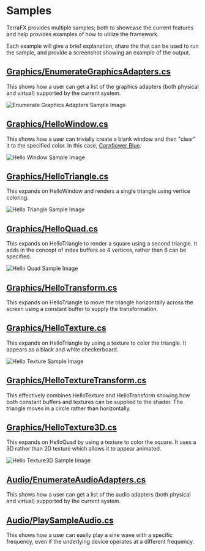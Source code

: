 # Samples

TerraFX provides multiple samples; both to showcase the current features and help provides examples of how to utilize the framework.

Each example will give a brief explanation, share the that can be used to run the sample, and provide a screenshot showing an example of the output.

## [Graphics/EnumerateGraphicsAdapters.cs](../../samples/TerraFX/Graphics/EnumerateGraphicsAdapters.cs)

This shows how a user can get a list of the graphics adapters (both physical and virtual) supported by the current system.

![Enumerate Graphics Adapters Sample Image](https://blob.terrafx.dev/images/samples/EnumerateGraphicsAdapters.png)

## [Graphics/HelloWindow.cs](../../samples/TerraFX/Graphics/HelloWindow.cs)

This shows how a user can trivially create a blank window and then "clear" it to the specified color. In this case, [Cornflower Blue](https://en.wikipedia.org/wiki/Cornflower_blue).

![Hello Window Sample Image](https://blob.terrafx.dev/images/samples/HelloWindow.png)

## [Graphics/HelloTriangle.cs](../../samples/TerraFX/Graphics/HelloTriangle.cs)

This expands on HelloWindow and renders a single triangle using vertice coloring.

![Hello Triangle Sample Image](https://blob.terrafx.dev/images/samples/HelloTriangle.png)

## [Graphics/HelloQuad.cs](../../samples/TerraFX/Graphics/HelloQuad.cs)

This expands on HelloTriangle to render a square using a second triangle. It adds in the concept of index buffers so 4 vertices, rather than 6 can be specified.

![Hello Quad Sample Image](https://blob.terrafx.dev/images/samples/HelloQuad.png)

## [Graphics/HelloTransform.cs](../../samples/TerraFX/Graphics/HelloTransform.cs)

This expands on HelloTriangle to move the triangle horizontally across the screen using a constant buffer to supply the transformation.

## [Graphics/HelloTexture.cs](../../samples/TerraFX/Graphics/HelloTexture.cs)

This expands on HelloTriangle by using a texture to color the triangle. It appears as a black and white checkerboard.

![Hello Texture Sample Image](https://blob.terrafx.dev/images/samples/HelloTexture.png)

## [Graphics/HelloTextureTransform.cs](../../samples/TerraFX/Graphics/HelloTextureTransform.cs)

This effectively combines HelloTexture and HelloTransform showing how both constant buffers and textures can be supplied to the shader. The triangle moves in a circle rather than horizontally.

## [Graphics/HelloTexture3D.cs](../../samples/TerraFX/Graphics/HelloTexture3D.cs)

This expands on HelloQuad by using a texture to color the square. It uses a 3D rather than 2D texture which allows it to appear animated.

![Hello Texture3D Sample Image](https://blob.terrafx.dev/images/samples/HelloTexture3D.png)

## [Audio/EnumerateAudioAdapters.cs](../../samples/TerraFX/Audio/EnumerateAudioAdapters.cs)

This shows how a user can get a list of the audio adapters (both physical and virtual) supported by the current system.

## [Audio/PlaySampleAudio.cs](../../samples/TerraFX/Audio/PlaySampleAudio.cs)

This shows how a user can easily play a sine wave with a specific frequency, even if the underlying device operates at a different frequency.
